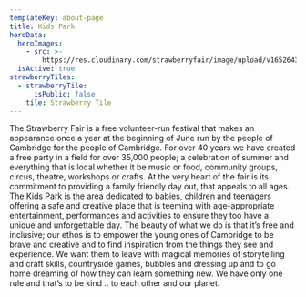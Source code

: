 ```yaml
---
templateKey: about-page
title: Kids Park
heroData:
  heroImages:
    - src: >-
        https://res.cloudinary.com/strawberryfair/image/upload/v1652643980/Kids_Area_fjwn5c.jpg
  isActive: true
strawberryTiles:
  - strawberryTile:
      isPublic: false
    tile: Strawberry Tile
---
```

The Strawberry Fair is a free volunteer-run festival that makes an appearance once a year at the
beginning of June run by the people of Cambridge for the people of Cambridge.
For over 40 years we have created a free party in a field for over 35,000 people; a celebration of summer and everything that is local whether it be music or food, community groups, circus, theatre, workshops or crafts. At the very heart of the fair is its commitment to providing a family friendly day out, that appeals to all ages.
The Kids Park is the area dedicated to babies, children and teenagers offering a safe and creative place that is teeming with age-appropriate entertainment, performances and activities to ensure they too have a unique and unforgettable day. The beauty of what we do is that it’s free and inclusive; our ethos is to empower the young ones of Cambridge to be brave and creative and to find inspiration from the things they see and experience. We want them to leave with magical memories of storytelling and craft skills, countryside games, bubbles and dressing up and to go home dreaming of how they can learn something new.
We have only one rule and that’s to be kind .. to each other and our planet.
